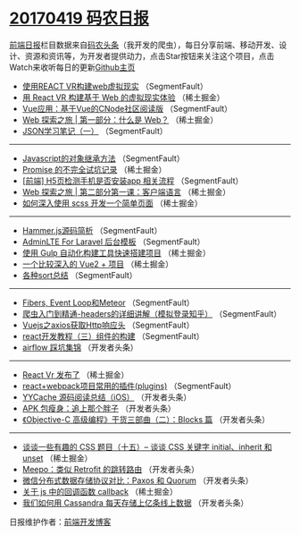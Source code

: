 # [20170419 码农日报](https://toutiao.qdkfweb.cn/date/2017/04/19)

[前端日报](https://qdkfweb.cn/c/news)栏目数据来自[码农头条](https://toutiao.qdkfweb.cn/)（我开发的爬虫），每日分享前端、移动开发、设计、资源和资讯等，为开发者提供动力，点击Star按钮来关注这个项目，点击Watch来收听每日的更新[Github主页](https://github.com/kujian/frontendDaily)
* [使用REACT VR构建web虚拟现实](https://toutiao.qdkfweb.cn/35226.html) （SegmentFault）
* [用 React VR 构建基于 Web 的虚拟现实体验](https://toutiao.qdkfweb.cn/35189.html) （稀土掘金）
* [Vue应用：基于Vue的CNode社区阅读版](https://toutiao.qdkfweb.cn/35225.html) （SegmentFault）
* [Web 探索之旅 | 第一部分：什么是 Web？](https://toutiao.qdkfweb.cn/35186.html) （稀土掘金）
* [JSON学习笔记（一）](https://toutiao.qdkfweb.cn/35227.html) （SegmentFault）

***
* [Javascript的对象继承方法](https://toutiao.qdkfweb.cn/35220.html) （SegmentFault）
* [Promise 的不完全试坑记录](https://toutiao.qdkfweb.cn/35193.html) （稀土掘金）
* [[前端] H5页检测手机是否安装app 相关流程](https://toutiao.qdkfweb.cn/35214.html) （SegmentFault）
* [Web 探索之旅 | 第二部分第一课：客户端语言](https://toutiao.qdkfweb.cn/35185.html) （稀土掘金）
* [如何深入使用 scss 开发一个简单页面](https://toutiao.qdkfweb.cn/35187.html) （稀土掘金）

***
* [Hammer.js源码简析](https://toutiao.qdkfweb.cn/35217.html) （SegmentFault）
* [AdminLTE For Laravel 后台模板](https://toutiao.qdkfweb.cn/35229.html) （SegmentFault）
* [使用 Gulp 自动化构建工具快速搭建项目](https://toutiao.qdkfweb.cn/35190.html) （稀土掘金）
* [一个比较深入的 Vue2 + 项目](https://toutiao.qdkfweb.cn/35192.html) （稀土掘金）
* [各种sort总结](https://toutiao.qdkfweb.cn/35223.html) （SegmentFault）

***
* [Fibers, Event Loop和Meteor](https://toutiao.qdkfweb.cn/35213.html) （SegmentFault）
* [爬虫入门到精通-headers的详细讲解（模拟登录知乎）](https://toutiao.qdkfweb.cn/35224.html) （SegmentFault）
* [Vuejs之axios获取Http响应头](https://toutiao.qdkfweb.cn/35215.html) （SegmentFault）
* [react开发教程（三）组件的构建](https://toutiao.qdkfweb.cn/35216.html) （SegmentFault）
* [airflow 踩坑集锦](https://toutiao.qdkfweb.cn/35249.html) （开发者头条）

***
* [React Vr 发布了](https://toutiao.qdkfweb.cn/35188.html) （稀土掘金）
* [react+webpack项目常用的插件(plugins)](https://toutiao.qdkfweb.cn/35218.html) （SegmentFault）
* [YYCache 源码阅读总结（iOS）](https://toutiao.qdkfweb.cn/35250.html) （开发者头条）
* [APK 包瘦身：追上那个胖子](https://toutiao.qdkfweb.cn/35251.html) （开发者头条）
* [《Objective-C 高级编程》干货三部曲（二）：Blocks 篇](https://toutiao.qdkfweb.cn/35252.html) （开发者头条）

***
* [谈谈一些有趣的 CSS 题目（十五）&#8211; 谈谈 CSS 关键字 initial、inherit 和 unset](https://toutiao.qdkfweb.cn/35191.html) （稀土掘金）
* [Meepo：类似 Retrofit 的跳转路由](https://toutiao.qdkfweb.cn/35253.html) （开发者头条）
* [微信分布式数据存储协议对比：Paxos 和 Quorum](https://toutiao.qdkfweb.cn/35244.html) （开发者头条）
* [关于 js 中的回调函数 callback](https://toutiao.qdkfweb.cn/35184.html) （稀土掘金）
* [我们如何用 Cassandra 每天存储上亿条线上数据](https://toutiao.qdkfweb.cn/35246.html) （开发者头条）

日报维护作者：[前端开发博客](https://qdkfweb.cn/) 